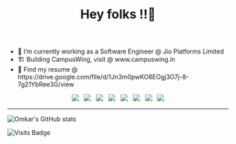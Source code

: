 # <p align="center"> Hey folks !!👋  </p>

<!-- <p align="center">
<img src="https://github.com/omkarpodutwar/omkarpodutwar/blob/main/ln.jpg">
 </p> --->
 
 <br>
 
 <ul>
  <li>🔭 I’m currently working as a Software Engineer @ Jio Platforms Limited</li>
 <li>🏗️ Building CampusWing, visit @ www.campuswing.in</li>
 <li>📂 Find my resume @ https://drive.google.com/file/d/1Jn3m0pwKO6EOgj3O7j-8-7g21YbRee3G/view
  
</ul>

<p align="center">
<img src="https://img.shields.io/badge/Java-f89820?style=for-the-badge&logo=java&labelColor=white">
&nbsp
<img src="https://img.shields.io/badge/SpringBoot-008000?style=for-the-badge&logo=springboot&labelColor=white">
&nbsp
<img src="https://img.shields.io/badge/REST%20API's-800000?style=for-the-badge&logo=REST%20API&labelColor=white">
&nbsp
<img src="https://img.shields.io/badge/Microservices-008000?style=for-the-badge&logo=Spring&labelColor=white">
&nbsp
<img src="https://img.shields.io/badge/MySQL-00758f?style=for-the-badge&logo=MySQL&labelColor=white">
&nbsp
<img src="https://img.shields.io/badge/Kubernetes-0000FF?style=for-the-badge&logo=Kubernetes&labelColor=white">
&nbsp
<img src="https://img.shields.io/badge/Bash%20Scripting-A9A9A9?style=for-the-badge&logo=scripting&labelColor=white">
&nbsp
<img src="https://img.shields.io/badge/Docker-0db7ed?style=for-the-badge&logo=docker&labelColor=white">
<!-- <img src=""> -->
 </p>
 
 <hr>
 
 <!-- [![GitHub Streak](https://github-readme-streak-stats.herokuapp.com/?user=omkarpodutwar&theme=radical)](https://git.io/streak-stats) -->

![Omkar's GitHub stats](https://github-readme-stats.vercel.app/api?username=omkarpodutwar&show_icons=true&theme=radical) 

 
 ![Visits Badge](https://badges.pufler.dev/visits/omkarpodutwar/omkarpodutwar)
<!--
**omkarpodutwar/omkarpodutwar** is a ✨ _special_ ✨ repository because its `README.md` (this file) appears on your GitHub profile.

Here are some ideas to get you started:

- 🔭 I’m currently working on ...
- 🌱 I’m currently learning ...
- 👯 I’m looking to collaborate on ...
- 🤔 I’m looking for help with ...
- 💬 Ask me about ...
- 📫 How to reach me: ...
- 😄 Pronouns: ...
- ⚡ Fun fact: ...
-->
